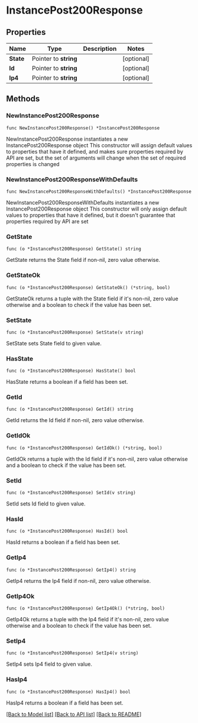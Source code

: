 # InstancePost200Response

## Properties

Name | Type | Description | Notes
------------ | ------------- | ------------- | -------------
**State** | Pointer to **string** |  | [optional] 
**Id** | Pointer to **string** |  | [optional] 
**Ip4** | Pointer to **string** |  | [optional] 

## Methods

### NewInstancePost200Response

`func NewInstancePost200Response() *InstancePost200Response`

NewInstancePost200Response instantiates a new InstancePost200Response object
This constructor will assign default values to properties that have it defined,
and makes sure properties required by API are set, but the set of arguments
will change when the set of required properties is changed

### NewInstancePost200ResponseWithDefaults

`func NewInstancePost200ResponseWithDefaults() *InstancePost200Response`

NewInstancePost200ResponseWithDefaults instantiates a new InstancePost200Response object
This constructor will only assign default values to properties that have it defined,
but it doesn't guarantee that properties required by API are set

### GetState

`func (o *InstancePost200Response) GetState() string`

GetState returns the State field if non-nil, zero value otherwise.

### GetStateOk

`func (o *InstancePost200Response) GetStateOk() (*string, bool)`

GetStateOk returns a tuple with the State field if it's non-nil, zero value otherwise
and a boolean to check if the value has been set.

### SetState

`func (o *InstancePost200Response) SetState(v string)`

SetState sets State field to given value.

### HasState

`func (o *InstancePost200Response) HasState() bool`

HasState returns a boolean if a field has been set.

### GetId

`func (o *InstancePost200Response) GetId() string`

GetId returns the Id field if non-nil, zero value otherwise.

### GetIdOk

`func (o *InstancePost200Response) GetIdOk() (*string, bool)`

GetIdOk returns a tuple with the Id field if it's non-nil, zero value otherwise
and a boolean to check if the value has been set.

### SetId

`func (o *InstancePost200Response) SetId(v string)`

SetId sets Id field to given value.

### HasId

`func (o *InstancePost200Response) HasId() bool`

HasId returns a boolean if a field has been set.

### GetIp4

`func (o *InstancePost200Response) GetIp4() string`

GetIp4 returns the Ip4 field if non-nil, zero value otherwise.

### GetIp4Ok

`func (o *InstancePost200Response) GetIp4Ok() (*string, bool)`

GetIp4Ok returns a tuple with the Ip4 field if it's non-nil, zero value otherwise
and a boolean to check if the value has been set.

### SetIp4

`func (o *InstancePost200Response) SetIp4(v string)`

SetIp4 sets Ip4 field to given value.

### HasIp4

`func (o *InstancePost200Response) HasIp4() bool`

HasIp4 returns a boolean if a field has been set.


[[Back to Model list]](../README.md#documentation-for-models) [[Back to API list]](../README.md#documentation-for-api-endpoints) [[Back to README]](../README.md)


